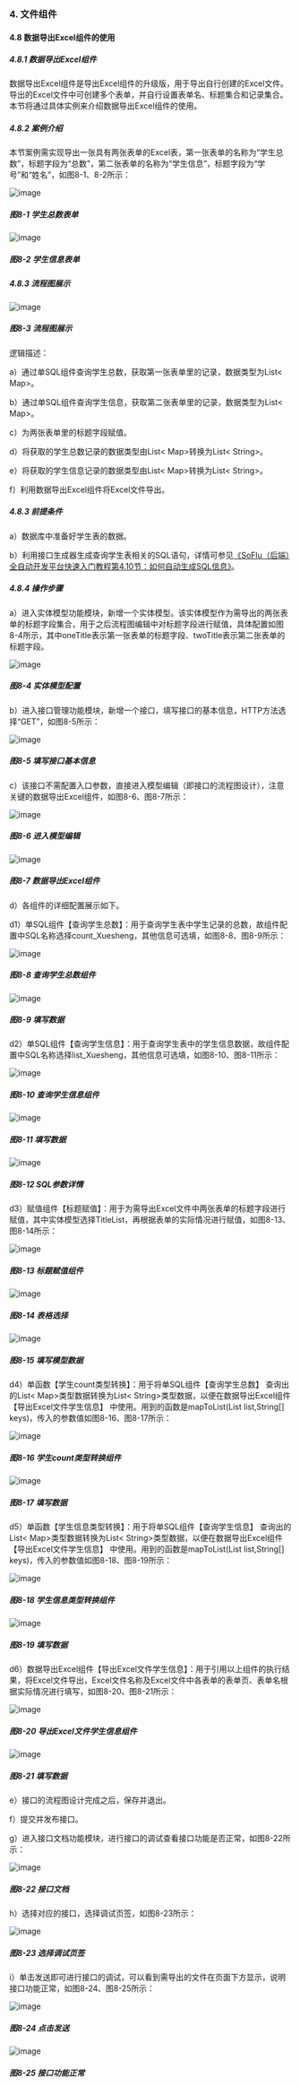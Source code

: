 ### 4. 文件组件

#### 4.8 数据导出Excel组件的使用

##### 4.8.1 数据导出Excel组件

数据导出Excel组件是导出Excel组件的升级版，用于导出自行创建的Excel文件。导出的Excel文件中可创建多个表单，并自行设置表单名、标题集合和记录集合。本节将通过具体实例来介绍数据导出Excel组件的使用。

##### 4.8.2 案例介绍

本节案例需实现导出一张具有两张表单的Excel表，第一张表单的名称为“学生总数”，标题字段为“总数”，第二张表单的名称为“学生信息”，标题字段为“学号”和“姓名”，如图8-1、8-2所示：

![image](https://user-images.githubusercontent.com/79617492/181188622-53759f85-4767-4749-a9e4-d77731bafe4a.png)

##### 图8-1 学生总数表单

![image](https://user-images.githubusercontent.com/79617492/181188636-4bf55a71-f96d-4488-8b77-7bc7bb47b722.png)

##### 图8-2 学生信息表单

##### 4.8.3 流程图展示

![image](https://user-images.githubusercontent.com/79617492/181188660-580ce865-f316-448a-a51f-2e45ad82599c.png)

##### 图8-3 流程图展示

逻辑描述：

a）通过单SQL组件查询学生总数，获取第一张表单里的记录，数据类型为List< Map>。

b）通过单SQL组件查询学生信息，获取第二张表单里的记录，数据类型为List< Map>。

c）为两张表单里的标题字段赋值。

d）将获取的学生总数记录的数据类型由List< Map>转换为List< String>。

e）将获取的学生信息记录的数据类型由List< Map>转换为List< String>。

f）利用数据导出Excel组件将Excel文件导出。

##### 4.8.3 前提条件

a）数据库中准备好学生表的数据。

b）利用接口生成器生成查询学生表相关的SQL语句，详情可参见[《SoFlu（后端）全自动开发平台快速入门教程第4.10节：如何自动生成SQL信息》](https://github.com/feisuanyz/SoFlu-adp/blob/main/SoFlu%EF%BC%88%E5%90%8E%E7%AB%AF%EF%BC%89%E5%85%A8%E8%87%AA%E5%8A%A8%E5%BC%80%E5%8F%91%E5%B9%B3%E5%8F%B0%E6%95%99%E7%A8%8B/SoFlu%EF%BC%88%E5%90%8E%E7%AB%AF%EF%BC%89%E5%BF%AB%E9%80%9F%E5%85%A5%E9%97%A8%E6%95%99%E7%A8%8B/SoFlu%E7%A4%BE%E5%8C%BA%E7%89%88%E5%BF%AB%E9%80%9F%E5%85%A5%E9%97%A8%E6%95%99%E7%A8%8B.md#410-%E5%A6%82%E4%BD%95%E8%87%AA%E5%8A%A8%E7%94%9F%E6%88%90sql%E4%BF%A1%E6%81%AF)。

##### 4.8.4 操作步骤

a）进入实体模型功能模块，新增一个实体模型。该实体模型作为需导出的两张表单的标题字段集合，用于之后流程图编辑中对标题字段进行赋值，具体配置如图8-4所示，其中oneTitle表示第一张表单的标题字段、twoTitle表示第二张表单的标题字段。

![image](https://user-images.githubusercontent.com/79617492/181188975-65143c31-2232-4d84-9c8d-13bede2f9b49.png)

##### 图8-4 实体模型配置

b）进入接口管理功能模块，新增一个接口，填写接口的基本信息，HTTP方法选择“GET”，如图8-5所示：

![image](https://user-images.githubusercontent.com/79617492/181189864-f65cf6e9-a140-4253-8bc6-e58091a66c46.png)

##### 图8-5 填写接口基本信息

c）该接口不需配置入口参数，直接进入模型编辑（即接口的流程图设计），注意关键的数据导出Excel组件，如图8-6、图8-7所示：

![image](https://user-images.githubusercontent.com/79617492/181189889-6eae73ec-4f9a-42a8-b87e-6e9193c8f8cf.png)

##### 图8-6 进入模型编辑

![image](https://user-images.githubusercontent.com/79617492/181189909-1d2d56f3-60d9-4d24-bce8-515871dc3ac4.png)

##### 图8-7 数据导出Excel组件

d）各组件的详细配置展示如下。

d1）单SQL组件【查询学生总数】：用于查询学生表中学生记录的总数，故组件配置中SQL名称选择count_Xuesheng，其他信息可选填，如图8-8、图8-9所示：

![image](https://user-images.githubusercontent.com/79617492/181189937-195fb03b-dd92-436d-a9af-c05cfe12ce96.png)

##### 图8-8 查询学生总数组件

![image](https://user-images.githubusercontent.com/79617492/181189960-13319652-6b4a-4981-a09b-8bf79a343352.png)

##### 图8-9 填写数据

d2）单SQL组件【查询学生信息】：用于查询学生表中的学生信息数据，故组件配置中SQL名称选择list_Xuesheng，其他信息可选填，如图8-10、图8-11所示：

![image](https://user-images.githubusercontent.com/79617492/181190002-1167ac08-aaec-4e81-93f0-bda28c00b7df.png)

##### 图8-10 查询学生信息组件

![image](https://user-images.githubusercontent.com/79617492/181191311-a1aed5e8-d185-4184-a2f5-961775bda659.png)

##### 图8-11 填写数据

![image](https://user-images.githubusercontent.com/79617492/181191353-75c428ca-fea5-4638-a773-6bd90064f86f.png)

##### 图8-12 SQL参数详情

d3）赋值组件【标题赋值】：用于为需导出Excel文件中两张表单的标题字段进行赋值，其中实体模型选择TitleList，再根据表单的实际情况进行赋值，如图8-13、图8-14所示：

![image](https://user-images.githubusercontent.com/79617492/181192464-5749a25a-b56e-4220-b03d-4b3a59b05a21.png)

##### 图8-13 标题赋值组件

![image](https://user-images.githubusercontent.com/79617492/181192489-d74614bf-8d11-4db5-9d3b-1d3426cd049c.png)

##### 图8-14 表格选择

![image](https://user-images.githubusercontent.com/79617492/181192522-fd78c2ba-8b36-4329-ba7d-c977618f7725.png)

##### 图8-15 填写模型数据

d4）单函数【学生count类型转换】：用于将单SQL组件【查询学生总数】 查询出的List< Map>类型数据转换为List< String>类型数据，以便在数据导出Excel组件【导出Excel文件学生信息】 中使用。用到的函数是mapToList(List list,String[] keys)，传入的参数值如图8-16、图8-17所示：

![image](https://user-images.githubusercontent.com/79617492/181192563-efc08d5a-1023-48c2-b2d3-26e5bfe09d3d.png)

##### 图8-16 学生count类型转换组件

![image](https://user-images.githubusercontent.com/79617492/181192585-9d15f01e-cde4-4432-aec8-c47107ea9fd1.png)

##### 图8-17 填写数据

d5）单函数【学生信息类型转换】：用于将单SQL组件【查询学生信息】 查询出的List< Map>类型数据转换为List< String>类型数据，以便在数据导出Excel组件【导出Excel文件学生信息】 中使用。用到的函数是mapToList(List list,String[] keys)，传入的参数值如图8-18、图8-19所示：

![image](https://user-images.githubusercontent.com/79617492/181193400-83d71563-1957-4fce-ae14-03457d2f67b4.png)

##### 图8-18 学生信息类型转换组件

![image](https://user-images.githubusercontent.com/79617492/181193439-37b9969d-c38e-46d8-b1c5-5b6358a8ad04.png)

##### 图8-19 填写数据

d6）数据导出Excel组件【导出Excel文件学生信息】：用于引用以上组件的执行结果，将Excel文件导出，Excel文件名称及Excel文件中各表单的表单页、表单名根据实际情况进行填写，如图8-20、图8-21所示：

![image](https://user-images.githubusercontent.com/79617492/181193469-afee5a55-bf6c-4c84-9e81-f8ff3c7bcdf3.png)

##### 图8-20 导出Excel文件学生信息组件

![image](https://user-images.githubusercontent.com/79617492/181193490-c606060f-9bf4-46ca-9d37-1a6fbc6c0422.png)

##### 图8-21 填写数据

e）接口的流程图设计完成之后，保存并退出。

f）提交并发布接口。

g）进入接口文档功能模块，进行接口的调试查看接口功能是否正常，如图8-22所示：

![image](https://user-images.githubusercontent.com/79617492/181193511-414f4ad2-785d-4e7a-9a48-8013677c5efa.png)

##### 图8-22 接口文档

h）选择对应的接口，选择调试页签，如图8-23所示：

![image](https://user-images.githubusercontent.com/79617492/181193537-a1c7b195-1dc8-42da-be97-379839a1a382.png)

##### 图8-23 选择调试页签

i）单击发送即可进行接口的调试，可以看到需导出的文件在页面下方显示，说明接口功能正常，如图8-24、图8-25所示：

![image](https://user-images.githubusercontent.com/79617492/181193603-054aeb1c-f9ec-433f-a4d2-361ddbe5075d.png)

##### 图8-24 点击发送

![image](https://user-images.githubusercontent.com/79617492/181193633-ce63017e-c8bc-4718-ab3f-e60ad6bb6dfb.png)

##### 图8-25 接口功能正常
